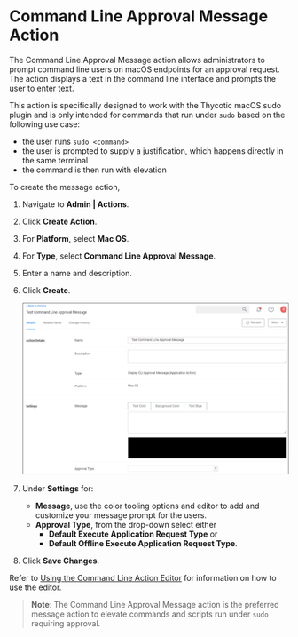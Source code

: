 [title]: # (CLI Approval Message)
[tags]: # (actions,*nix)
[priority]: # (3)

# Command Line Approval Message Action

The Command Line Approval Message action allows administrators to prompt command line users on macOS endpoints for an approval request. The action displays a text in the command line interface and prompts the user to enter text.

This action is specifically designed to work with the Thycotic macOS sudo plugin and is only intended for commands that run under `sudo` based on the following use case:

* the user runs `sudo <command>`
* the user is prompted to supply a justification, which happens directly in the same terminal
* the command is then run with elevation

To create the message action,

1. Navigate to __Admin | Actions__.
1. Click __Create Action__.
1. For __Platform__, select __Mac OS__.
1. For __Type__, select __Command Line Approval Message__.
1. Enter a name and description.
1. Click __Create__.

   ![alt](images/cli-approval-msg.png "Command Line Approval Message action")
1. Under __Settings__ for:
   * __Message__, use the color tooling options and editor to add and customize your message prompt for the users.
   * __Approval Type__, from the drop-down select either
     * __Default Execute Application Request Type__ or
     * __Default Offline Execute Application Request Type__.
1. Click __Save Changes__.

Refer to [Using the Command Line Action Editor](../index.md#using_the_command_line_action_editor) for information on how to use the editor.

>**Note**: The Command Line Approval Message action is the preferred message action to elevate commands and scripts run under `sudo` requiring approval.
